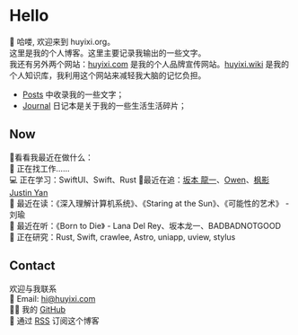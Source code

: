 # Hello

👋 哈喽, 欢迎来到 huyixi.org。  
这里是我的个人博客。这里主要记录我输出的一些文字。  
我还有另外两个网站：[huyixi.com](https://huyixi.com) 是我的个人品牌宣传网站。[huyixi.wiki](https://huyixi.wiki) 是我的个人知识库，我利用这个网站来减轻我大脑的记忆负担。  

- [Posts](/posts) 中收录我的一些文字；
- [Journal](/journal) 日记本是关于我的一些生活生活碎片；

## Now

👀看看我最近在做什么：  
💼 正在找工作……    
💻 正在学习：SwiftUI、Swift、Rust
🤩最近在追：[坂本 龍一](https://en.wikipedia.org/wiki/Ryuichi_Sakamoto)、[Owen](https://www.owenyoung.com)、[枫影 Justin Yan](https://justinyan.me)  
📖 最近在读：《深入理解计算机系统》、《Staring at the Sun》、《可能性的艺术》 - 刘瑜  
🎵 最近在听：《Born to Die》 - Lana Del Rey、坂本龙一、BADBADNOTGOOD  
🔎 正在研究：Rust, Swift, crawlee, Astro, uniapp, uview, stylus    

## Contact

欢迎与我联系  
📮 Email: [hi@huyixi.com](mailto:hi@huyixi.com)  
🧑‍💻 我的 [GitHub](github.com/huyixi)  
📰 通过 [RSS](/index.xml) 订阅这个博客
